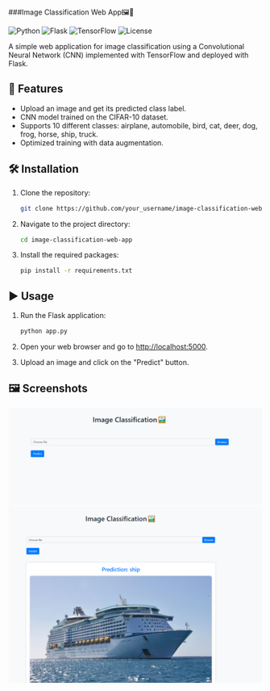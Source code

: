 ###Image Classification Web App🖼️🚀 

![Python](https://img.shields.io/badge/Python-3.8%2B-blue?style=flat-square&logo=python)
![Flask](https://img.shields.io/badge/Flask-2.1.0-green?style=flat-square&logo=flask)
![TensorFlow](https://img.shields.io/badge/TensorFlow-2.7.0-orange?style=flat-square&logo=tensorflow)
![License](https://img.shields.io/badge/license-MIT-blue.svg?style=flat-square)

A simple web application for image classification using a Convolutional Neural Network (CNN) implemented with TensorFlow and deployed with Flask.

## 🚀 Features

- Upload an image and get its predicted class label.
- CNN model trained on the CIFAR-10 dataset.
- Supports 10 different classes: airplane, automobile, bird, cat, deer, dog, frog, horse, ship, truck.
- Optimized training with data augmentation.

## 🛠️ Installation

1. Clone the repository:

    ```bash
    git clone https://github.com/your_username/image-classification-web-app.git
    ```

2. Navigate to the project directory:

    ```bash
    cd image-classification-web-app
    ```

3. Install the required packages:

    ```bash
    pip install -r requirements.txt
    ```

## ▶️ Usage

1. Run the Flask application:

    ```bash
    python app.py
    ```

2. Open your web browser and go to [http://localhost:5000](http://localhost:5000).
3. Upload an image and click on the "Predict" button.

## 🖼️ Screenshots

![Home Page](homepage.png)
![Prediction](pred.png)
